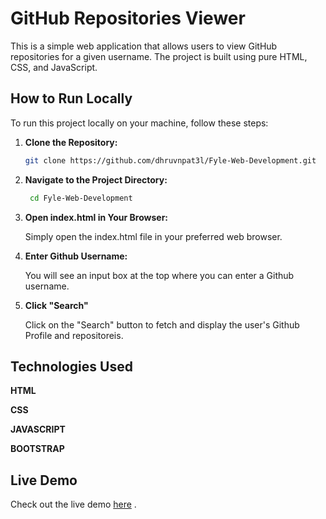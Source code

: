 # GitHub Repositories Viewer

This is a simple web application that allows users to view GitHub repositories for a given username. The project is built using pure HTML, CSS, and JavaScript.

## How to Run Locally

To run this project locally on your machine, follow these steps:

1. **Clone the Repository:**
   ```bash
   git clone https://github.com/dhruvnpat3l/Fyle-Web-Development.git

2. **Navigate to the Project Directory:**
    ```bash
     cd Fyle-Web-Development
    ```
3. **Open index.html in Your Browser:**

    Simply open the index.html file in your preferred web browser.

4. **Enter Github Username:**

    You will see an input box at the top where you can enter a Github username.
5. **Click "Search"**

    Click on the "Search" button to fetch and display the user's Github Profile and repositoreis.

## Technologies Used

 **HTML**

 **CSS**

 **JAVASCRIPT**

 **BOOTSTRAP**

 ## Live Demo

Check out the live demo [here](https://repofind.vercel.app/) .
